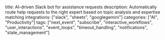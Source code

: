 title: AI-driven Slack bot for assistance requests
description: Automatically route help requests to the right expert based on topic analysis and expertise matching
integrations: ["slack", "sheets", "googlegemini"]
categories: ["AI", "Productivity"]
tags: ["next_event", "subscribe", "interactive_workflows", "user_interactions", "event_loops", "timeout_handling", "notifications", "state_management"]
